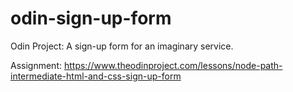# odin-sign-up-form
Odin Project: A sign-up form for an imaginary service.

Assignment: https://www.theodinproject.com/lessons/node-path-intermediate-html-and-css-sign-up-form
